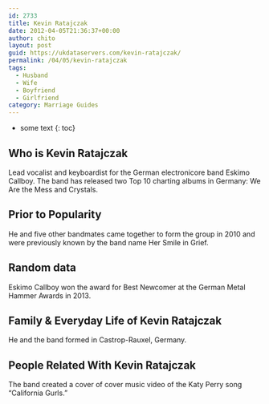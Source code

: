 ```yaml
---
id: 2733
title: Kevin Ratajczak
date: 2012-04-05T21:36:37+00:00
author: chito
layout: post
guid: https://ukdataservers.com/kevin-ratajczak/
permalink: /04/05/kevin-ratajczak
tags:
  - Husband
  - Wife
  - Boyfriend
  - Girlfriend
category: Marriage Guides
---
```


* some text
{: toc}
          
          
## Who is  Kevin Ratajczak
                  
                  
                  
Lead vocalist and keyboardist for the German electronicore band Eskimo Callboy. The band has released two Top 10 charting albums in Germany: We Are the Mess and Crystals.
                  
                
                
                
## Prior to Popularity 
                  
                  
                  
He and five other bandmates came together to form the group in 2010 and were previously known by the band name Her Smile in Grief.
                  
                
                
                
## Random data 
                  
                  
                  
Eskimo Callboy won the award for Best Newcomer at the German Metal Hammer Awards in 2013.
                  
                
                
                
## Family & Everyday Life of Kevin Ratajczak
                  
                  
                  
He and the band formed in Castrop-Rauxel, Germany.
                  
                
                
                
## People Related With  Kevin Ratajczak
                  
                  
                  
The band created a cover of cover music video of the Katy Perry song &#8220;California Gurls.&#8221;
                  
                
              
            
          
          
          
    
    
  
